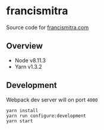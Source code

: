 # francismitra

Source code for [francismitra.com](http://francismitra.com)

## Overview

* Node v8.11.3
* Yarn v1.3.2


## Development

Webpack dev server will on port `4000`

```
yarn install
yarn run configure:development
yarn start
```
